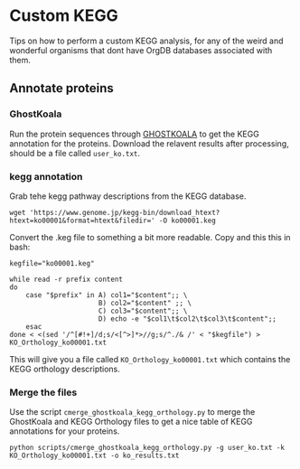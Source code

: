 # Custom KEGG

Tips on how to perform a custom KEGG analysis, for any of the weird and wonderful organisms that dont have OrgDB databases associated with them.

## Annotate proteins 
### GhostKoala
Run the protein sequences through [GHOSTKOALA](https://www.kegg.jp/ghostkoala/) to get the KEGG annotation for the proteins. Download the relavent results after processing, should be a file called `user_ko.txt`.

### kegg annotation

Grab tehe kegg pathway descriptions from the KEGG database.

```
wget 'https://www.genome.jp/kegg-bin/download_htext?htext=ko00001&format=htext&filedir=' -O ko00001.keg
```

Convert the .keg file to something a bit more readable. Copy and this this in bash:

```
kegfile="ko00001.keg"

while read -r prefix content
do
    case "$prefix" in A) col1="$content";; \
                      B) col2="$content" ;; \
                      C) col3="$content";; \
                      D) echo -e "$col1\t$col2\t$col3\t$content";;
    esac
done < <(sed '/^[#!+]/d;s/<[^>]*>//g;s/^./& /' < "$kegfile") > KO_Orthology_ko00001.txt
```

This will give you a file called `KO_Orthology_ko00001.txt` which contains the KEGG orthology descriptions.

### Merge the files

Use the script `cmerge_ghostkoala_kegg_orthology.py` to merge the GhostKoala and KEGG Orthology files to get a nice table of KEGG annotations for your proteins.

```
python scripts/cmerge_ghostkoala_kegg_orthology.py -g user_ko.txt -k KO_Orthology_ko00001.txt -o ko_results.txt
```


